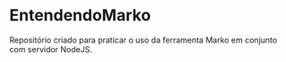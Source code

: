 # EntendendoMarko
Repositório criado para praticar o uso da ferramenta Marko em conjunto com servidor NodeJS. 
